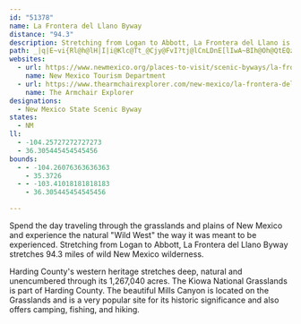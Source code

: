 ```yaml
---
id: "51378"
name: La Frontera del Llano Byway
distance: "94.3"
description: Stretching from Logan to Abbott, La Frontera del Llano is an incredible drive that winds through the Kiowa National Grasslands and near beautiful Mills Canyon.
path: _|q|E~vi{Rl@h@lH|I|i@Klc@Tt_@Cjy@FvI?tj@lCnLDnE[lIwA~BIh@Oh@QtEQzaAErOKnl@U~l@]jB?v]i@fu@a@`BCR?xmAx@`zBRbz@h@bIZbLdBvVfDdFd@bQNhEYvL_CZQ`G[p@Wvj@Wvm@GxkBS~PCht@?d\AnNU|Fg@v]uFr@UxC[hUwCtRwCzOeBrFk@JO~Ho@dFgBdE{CvNwRzMuQzDwDtCgAlBIdMC`CSvBg@|UqOl@o@`GqCxKkIhDoBz@aA|DwAlFkAlCGr^{Aj`@o@dLkBjS}FZ[\H~a@mL`PgFj@EbKeD^Yd`@kKnAq@bGgBFMzLuCdBo@fGaBxBeAbJ}BJQrBm@HMzS_GfUwGxN}EnAIrA_@`McEpA?`FaBFOnQ}D`M{A`MEbRGpBAj_BEjEF~Je@lHmAzOmHj@a@tEkBlPsIlNwG|ByA`O_HzPgJ~`@{R|OmHvAiAzAi@tBkAjEiB~@_AjDsAbTsKbJoJfEsDrDeBdAs@rBq@~@s@xDwBrEyBr@g@~@UjEkCxNsGxPqErIcEtKsFrF{BzQ_KlM}I`RqMjXuQdAcA`b@kYrUoOvUuPvNoJtM}L`DmElBmE|BgHrBqNhDe[xQsyAhB_KvByIlBqFb]abAtWmv@~BqH~\e`AbJkRt@iAjBgDxZgf@Ne@nJ_OjL_RhM_SdEmHxQsX~JsQfFiNxAsCbR}Z|JeNx@iApIeJpH}Irk@q|@rHkMnDeGrHqL~Tw^jJsNrFsJ`McSxBsCnMyShiAygB~D{I|EoPdEcUlB{LzAeOrNg~@nAgEfEeUpFqUnC_QnCaKpFqIpd@qUvBw@~CgBj^}StBs@?Ul`@oUtBiAxAcAbAq@nAU|KuGvHgErE}BAiEAoF@mFAuCGuAF}BBkBSmWy@sDwAeCcPeN_CuDe@cAa@eIYm_Ay@gFoAgDcKsQq[mi@yj@m`AoBmGY}AQoFEccB?k\OegA@}GKsnBSatB?uRXkEj@sB|A_ExAgCtJiRh@{CpAiUd@kCrA}AhA_@vFMlJeDfIIfBOrAq@x@gAnAaDPwBKiBe@uA}AeB}BwAyHuBeIoAkE_CyBqCm@cASiCFiAfBkBx@W|H_@rCs@l@gAd@{B@wCi@aBuFgJeH}L}@gE{@gLpBaPPwAzDqd@l@yEdWeoAnF}Lx`@kp@zK_Mf@u@rOmJjf@qWzBy@^[l`A_h@fOcIx@YDO~@]nI{EBQnFeEjAk@dC{@lB[rIy@hgB}Bbe@i@xk@Yvp@XpyA`@zQ?|`AzBz@NfP?zFXlZ~@|RZzKKnGY`HcAhGkBvU_J|FoCzBq@dEqBhCs@j@_@hWuK~Aa@`@S\c@d@?pSuIr@e@zKiEfL}ErMwFbFqB`EaBdKqEhIqClHwDxAWp@g@f@G^i@fAUxEsBhG}BpAo@`IyCxFmD`D}DbFmH~j@a{@fK_OVE?Yb`AivAnCwCD[zuAkrBfCiErAcBjeAi}AzJcOlCmGxEkMzSqp@ZmB^YnI}W?Ur@sA|c@wtAxQqi@bBaFhQ}h@dh@o_Bbj@scBpBgFRkAb~@aqCdOud@p@iAbg@q}AhAyBhs@}xBxd@ivA`AwB~EsGpF{DdSmLfOeJ~Ao@xEyC|MaIr@YdIcFtCkAh@q@xCqAhAk@f@m@nEaClT}MrCaB~HqFl@UnS_Nd^gS|AoA|I}ElBuAdBu@bB}AzGsDtl@}_@JYpL}G~FoDrTsMtF_DhEwCnBy@`IcFT[vBaAjI_Gz@UtPaLvAu@~DaD|@S~DwCX?Va@~@_@t@q@pAy@nIiFRYdJqF|BcB|C_BnAcAbA[|@_Avr@ib@bHsEjE{BPa@nC_BJM~@_@LM~g@wZ~HwFtAk@fDgCR?dIoFhDiB\a@rd@aYv@]bHmFRFdBeA^?jAeAnh@e\dFmDT?|CyBhA_@v@y@XCrBuAnDmBrKwGx@a@|BiBXE`Am@hDsB`YsPpAU~@eA~AkAtBkAjB}AnGcDZ_@tGwDfCkAnAoAdIuET[~HyEZCzAy@fK}I
websites:
  - url: https://www.newmexico.org/places-to-visit/scenic-byways/la-frontera-del-llano/
    name: New Mexico Tourism Department
  - url: https://www.thearmchairexplorer.com/new-mexico/la-frontera-del-llano-scenic-byway.php
    name: The Armchair Explorer
designations:
  - New Mexico State Scenic Byway
states:
  - NM
ll:
  - -104.25727272727273
  - 36.305445454545456
bounds:
  - - -104.26076363636363
    - 35.3726
  - - -103.41018181818183
    - 36.305445454545456

---
```


Spend the day traveling through the grasslands and plains of New Mexico and experience the natural "Wild West" the way it was meant to be experienced. Stretching from Logan to Abbott, La Frontera del Llano Byway stretches 94.3 miles of wild New Mexico wilderness.

Harding County's western heritage stretches deep, natural and unencumbered through its 1,267,040 acres. The Kiowa National Grasslands is part of Harding County. The beautiful Mills Canyon is located on the Grasslands and is a very popular site for its historic significance and also offers camping, fishing, and hiking.
